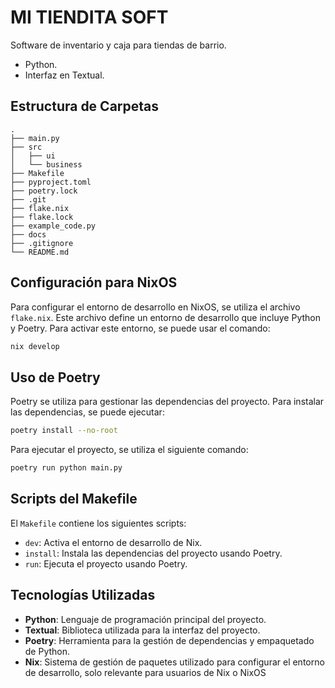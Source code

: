 # MI TIENDITA SOFT

Software de inventario y caja para tiendas de barrio.

- Python.
- Interfaz en Textual.

## Estructura de Carpetas

```
.
├── main.py
├── src
│   ├── ui
│   └── business
├── Makefile
├── pyproject.toml
├── poetry.lock
├── .git
├── flake.nix
├── flake.lock
├── example_code.py
├── docs
├── .gitignore
└── README.md
```

## Configuración para NixOS

Para configurar el entorno de desarrollo en NixOS, se utiliza el archivo `flake.nix`. Este archivo define un entorno de desarrollo que incluye Python y Poetry. Para activar este entorno, se puede usar el comando:

```bash
nix develop
```

## Uso de Poetry

Poetry se utiliza para gestionar las dependencias del proyecto. Para instalar las dependencias, se puede ejecutar:

```bash
poetry install --no-root
```

Para ejecutar el proyecto, se utiliza el siguiente comando:

```bash
poetry run python main.py
```

## Scripts del Makefile

El `Makefile` contiene los siguientes scripts:

- `dev`: Activa el entorno de desarrollo de Nix.
- `install`: Instala las dependencias del proyecto usando Poetry.
- `run`: Ejecuta el proyecto usando Poetry.

## Tecnologías Utilizadas

- **Python**: Lenguaje de programación principal del proyecto.
- **Textual**: Biblioteca utilizada para la interfaz del proyecto.
- **Poetry**: Herramienta para la gestión de dependencias y empaquetado de Python.
- **Nix**: Sistema de gestión de paquetes utilizado para configurar el entorno de desarrollo, solo relevante para usuarios de Nix o NixOS
